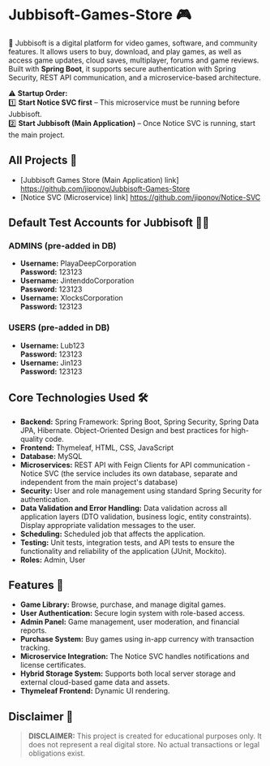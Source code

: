 # Jubbisoft-Games-Store 🎮
🚀 Jubbisoft is a digital platform for video games, software, and community features. It allows users to buy, download, and play games, as well as access game updates, cloud saves, multiplayer, forums and game reviews. Built with **Spring Boot**, it supports secure authentication with Spring Security, REST API communication, and a microservice-based architecture.

⚠️ **Startup Order:**  
1️⃣ **Start Notice SVC first** – This microservice must be running before Jubbisoft.  
2️⃣ **Start Jubbisoft (Main Application)** – Once Notice SVC is running, start the main project.

## All Projects 🔗
- [Jubbisoft Games Store (Main Application) link] https://github.com/jiponov/Jubbisoft-Games-Store
- [Notice SVC (Microservice) link] https://github.com/jiponov/Notice-SVC

## Default Test Accounts for Jubbisoft 🧑‍💻
### **ADMINS (pre-added in DB)**
- **Username:** PlayaDeepCorporation  
  **Password:** 123123
- **Username:** JintenddoCorporation  
  **Password:** 123123
- **Username:** XlocksCorporation  
  **Password:** 123123

### **USERS (pre-added in DB)**
- **Username:** Lub123  
  **Password:** 123123
- **Username:** Jin123  
  **Password:** 123123
  
## Core Technologies Used 🛠
- **Backend:** Spring Framework: Spring Boot, Spring Security, Spring Data JPA, Hibernate. Object-Oriented Design and best practices for high-quality code.
- **Frontend:** Thymeleaf, HTML, CSS, JavaScript
- **Database:** MySQL 
- **Microservices:** REST API with Feign Clients for API communication - Notice SVC (the service includes its own database, separate and independent from the main project's database)
- **Security:** User and role management using standard Spring Security for authentication.
- **Data Validation and Error Handling:** Data validation across all application layers (DTO validation, business logic, entity constraints). Display appropriate validation messages to the user.
- **Scheduling:** Scheduled job that affects the application.
- **Testing:** Unit tests, integration tests, and API tests to ensure the functionality and reliability of the application (JUnit, Mockito).
- **Roles:** Admin, User

## Features 🚀
- **Game Library:** Browse, purchase, and manage digital games.
- **User Authentication:** Secure login system with role-based access.
- **Admin Panel:** Game management, user moderation, and financial reports.
- **Purchase System:** Buy games using in-app currency with transaction tracking.
- **Microservice Integration:** The Notice SVC handles notifications and license certificates.
- **Hybrid Storage System:** Supports both local server storage and external cloud-based game data and assets.
- **Thymeleaf Frontend:** Dynamic UI rendering.

## Disclaimer 📜
> **DISCLAIMER:** This project is created for educational purposes only. It does not represent a real digital store. No actual transactions or legal obligations exist.